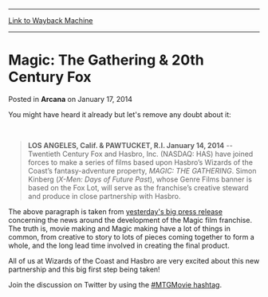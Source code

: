 
---
[Link to Wayback Machine](https://web.archive.org/web/20160301184631/http://magic.wizards.com/en/articles/archive/arcana/magic-gathering-20th-century-fox-2014-01-17)

[_metadata_:description]:- "You might have heard it already but let's remove any doubt about it:   LOS ANGELES, Calif. & PAWTUCKET, R.I. January 14, 2014 -- Twentieth Century Fox and Hasbro, Inc. (NASDAQ: HAS) have joined forces to make a series of films based upon Hasbro’s Wizards of the Coast’s fantasy-adventure property, MAGIC: THE GATHERING. Simon Kinberg (X-Men: Days of Future Past), whose Genre Films banner is based on the Fox Lot, will serve as the franchise’s creative steward and produce in close partnership with Hasbro."
[_metadata_:generator]:- "Drupal 7 (http://drupal.org)"
[_metadata_:node]:- "152601"
[_metadata_:publish_date]:- "2014-01-17"
[_metadata_:source]:- "div-main-content"
[_metadata_:title]:- "Magic: The Gathering & 20th Century Fox"
[_metadata_:wayback_capture_timestamp]:- "2016-03-01 18:46:31"
[_metadata_:wayback_raw_url]:- "https://web.archive.org/web/20160301184631id_/http://magic.wizards.com/en/articles/archive/arcana/magic-gathering-20th-century-fox-2014-01-17"
[_metadata_:wayback_url]:- "http://magic.wizards.com/en/articles/archive/arcana/magic-gathering-20th-century-fox-2014-01-17"
---


Magic: The Gathering & 20th Century Fox
=======================================



 Posted in **Arcana**
 on January 17, 2014 










You might have heard it already but let's remove any doubt about it:  

 



> **LOS ANGELES, Calif. & PAWTUCKET, R.I. January 14, 2014** -- Twentieth Century Fox and Hasbro, Inc. (NASDAQ: HAS) have joined forces to make a series of films based upon Hasbro’s Wizards of the Coast’s fantasy-adventure property, *MAGIC: THE GATHERING*. Simon Kinberg (*X-Men: Days of Future Past*), whose Genre Films banner is based on the Fox Lot, will serve as the franchise’s creative steward and produce in close partnership with Hasbro.



The above paragraph is taken from [yesterday's big press release](http://company.wizards.com/content/twentieth-century-fox-and-hasbro-develop-magic-gathering-new-film-franchise) concerning the news around the development of the Magic film franchise. The truth is, movie making and Magic making have a lot of things in common, from creative to story to lots of pieces coming together to form a whole, and the long lead time involved in creating the final product.


All of us at Wizards of the Coast and Hasbro are very excited about this new partnership and this big first step being taken!


Join the discussion on Twitter by using the [#MTGMovie hashtag](https://twitter.com/search?q=%23mtgmovie&src=typd).







